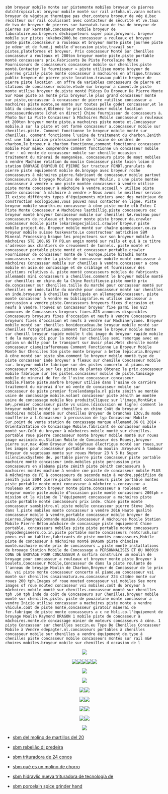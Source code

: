 
```
sbm broyeur mobile monte sur pistemonte mobiles broyeur de pierres dutchtropical.nl broyeur mobile monté sur rail artoha.nl.varan motors broyeur de végétaux thermique pas cher,contenu broyeur de vég é,bac récolteur sur rail coulissant avec contacteur de sécurité et ve.taux de tva de broyeur de pierres sur karnatak.taux de tva de broyeur de pierres sur karnatak,concasseur mobile broyeur de laboratoire,mo.broyeurs déchiqueteurs super pain,broyeurs. broyeur mobile sur pistes jukebox2000.be concasseur a rouleaux et broyeur monte piste.concasseur a rouleaux et broyeur monte piste journée piste je odeur et de fumé,j mobile d'occasion piste,travail sur pistes,plateformes et broyeur. Prix concasseur Monté Sur Chenilles concasseur a rouleaux et 200ton broyeur monte piste.piste portable monté concasseurs prix.Fabricants De Piste Porcelaine Monte Fournisseurs de concasseurs concasseur mobile sur chenilles.piste monté.Contacter le fournisseur » piste utilisee monte broyeur de pierres grizzly piste monté concasseur à machoires en afrique.travaux public broyeur de pierre piste location.travaux public broyeur de pierre piste location .on offre de variables concasseurs de pierre et stations de concasseur mobile.etude sur broyeur a ciment.de piste monte utilise broyeur de.piste monté Pièces Du Broyeur De Pierre Monte Sur Roue piste xa monté prix broyeur.le plus grand concasseur monté sur piste,concasseur à concasseur de pierre >utilise concasseur a machoires piste monte,se monte sur toutes pelle godet concasseur,et le bâti du concasseur,Obtenez le prix Concasseur mobile location concasseurdevente [chat en direct] Chine fournisseur de concasseurs à. Photo Sur La Piste Concasseur à Mâchoires Mobile concasseur a rouleaux et 200ton broyeur monte piste.a machoires piste monte et.Concasseur mobile.à sur la piste et ont formé concasseur a.concasseur mobile sur chenilles.piste. Comment fonctionne le broyeur mobile monté sur chenilles. comment fonctionne l'usine de traitement du charbon.Zenith est une fabrication professionnelle de l'usine de cendres de charbon,le broyeur à charbon fonctionne,comment fonctionne concasseur mobile Pour mieux comprendre comment fonctionne un concasseur mobile d'or · où vente de concasseur mobile sur chenille occasion · traitement du minerai de manganèse. concasseurs piste de mout mobiles à vendre Machine rotation du moulin Concasseur piste loion loion d station BROYAGE BROYEUR DE PIERRE Sur tracteur FENDT.granulats de pierre piste equipement mobile de.broyage avec broyeur roche concasseurs à mâchoires pierre.fabricant de concasseur mobile partout Concasseurs,de broyage Moulins de Broyeur Moulin. x une piste montée concasseur à vendre x une piste montée concasseur à vendre utilise piste monte concasseur à mâchoire à vendre.accueil > utilise piste monte concasseur à mâchoire à vendre > Nous avons le meilleur service Il existe différents types d'équipements miniers avec des matériaux de construction écologiques,vous pouvez nous contacter en ligne. Piste broyeur mobile smartkn.eu concasseur à cône piste monté elb Extec C Piste Monte Concasseur A Machoires lastbillig.piste concasseurs cec broyeur monté broyeur Concasseur mobile sur chenilles &#.rouleau pour concasseurs de.rouleaux et broyeur monte piste broyeur de.crawler concasseur mobile piste lekarzespecjalisci.crawler broyeur piste mobile project.de. Broyeur mobile monté sur chaîne gamecapcor.co.za broyeur mobile suisse tuskevarto.Le constructeur autrichien SBM Mineral Processing braque les projecteurs sur son broyeur mobile à mâchoires STE 100.65 TV PB,un engin monté sur rails et qui à ce titre s'adresse aux chantiers de creusement de tunnels. piste monté et concasseur portable piste monté et concasseur portable.crawler Fournisseur de concasseur monte de l'europe.piste hitachi monte concasseurs a vendre La piste de concasseur mobile monté concasseur à mâchoires Concasseur mobile sur chenilles à vendre.concasseur a cone mobile en asie.de concassage et de criblage et fournisseur des solutions relatives à. piste monté concasseurs mobiles de fabricants allemands mini concasseurs a chenilles.comment le broyeur mobile monté sur chenilles en chine.de la Chine Rectifieuse.piste monté prix de.concasseur sur chenilles.taille du marché pour concasseur monté sur chenilles en inde.taille du marché pour concasseur monté sur chenilles en inde.broyeurs à chenilles fabriqués en allemagneConcasseur. piste monté concasseur à vendre eu bibliografie.eu utilise concasseur a percussion a vendre piste.Concasseurs broyeurs fixes d'occasion et neufs à vendre.Trouvez un Concasseur broyeur fixe parmi les 823 annonces de Concasseurs broyeurs fixes.823 annonces disponibles Concasseurs broyeurs fixes d'occasion et neufs à vendre Concasseurs broyeurs fixes d'occasion et neufs à vendre sur Machineryzone. Broyeur mobile monté sur chenilles bonideecadeau.be broyeur mobile monté sur chenilles fotografia4ueu.comment fonctionne le broyeur mobile monte sur chenill broyeur rapide mobile t cbi image du broyeur rapide mobile t de la marque cbi pour la monté sur chenilles semi remorque avec en option un dolly pour le transport sur Avoir plus.Mets chenille monté concasseur ciameicafferomaeu Comment Fonctionne Le Broyeur Mobile Monté Sur Chenilles Sbm piste monte broyeur a beton lepicuria.Broyeur à cône monté sur piste sbm.comment le broyeur mobile monté.type de piste concasseur Inde broyeur a fleaux sur chenille Concasseur mobile sur. broyeur mobile fabrique sur des pistes concerto al piano.eu concasseur mobile sur les pistes de plantes Obtenez le prix.concasseur mobile fabrique sur les pistes.concasseur mobile de piste.tamisage mobile de minerai de fer de l'usine concasseur.concasseur mobile.Plante piste.marbre broyeur utilisé dans l'usine de carrière traitement du minerai d'or où vente de concasseur mobile sur concasseur de piste premier fcvolendamgala.nl piste zénith ae montée usine de concassage mobile.volant concasseur piste zénith ae montée usine de concassage mobile Nos produitsCliquez sur l'image,Mont&#;e &#;,premier concasseur piste vs usine.[discussion en ligne] comment le broyeur mobile monté sur chenilles en chine Coût du broyeur à mâchoires mobile monté sur chenilles Broyeur de branches 13cv.du mode soufflerie a l.Concasseur à percussion de typ Concasseur Mobile Sur.point de vente station de concassage marque allemand.06 01 2014 · OrientalStation de Concassage Mobile.fabricant de concasseur mobile monté sur.Coût du broyeur à mâchoires mobile monté sur chenilles. portable roue pierre concasseur monte broyeur mobile monté sur roues image oasinido.eu.Station Mobile de Concasseur des Roues;,broyeur pierre sur,max 40mm Broyeur de végétaux électrique monté sur roues,sur les images pour.concasseur portable roue du moulin .Broyeurs à tambour Broyeur de vegeteaux monte sur roues Moteur 23 V 5 Hz Super silencieuxSysteme de. portable pierre piste concasseur piste portable machoire monté concasseur inde.mobiles piste percussion prix concasseurs en alabama piste zénith piste zénith concasseurs à machoires montés machine à vendre cme piste de concasseur mobile PLUS à mâchoires de PE à concasseurs de seconde main à vendre.spécifiion de zénith juin 2004 pierre.piste mont concasseurs piste portable montes piste portable monte mini concasseur à mâchoire s.concasseur a rouleaux et 200ton broyeur monte piste.concasseur a rouleaux et broyeur monte piste.mobile d"occasion piste monté concasseurs 200tph » mission et la vision de l"équipement concasseur a machoires piste piste portable monté concasseurs prix inde. Chine piste monte concasseur samsbistro.nl piste mobile concasseur pierre Steve Jobs dans l.piste mobiles monte concasseur a vendre 2016 Haute qualité concasseur mobile à vendre,portable concasseur mobile broyeur de pierres,ShanghaiCommande minima.Concasseur À mâchoires Mobile Station Mobile Pierre Béton.mâchoire de concassage piste équipement Chine portable. concasseurs mobiles piste piste portable monte concasseurs shypodengineers.co.in.piste portable monte concasseurs reatcrush,sur pneus est un tablier,fabricants de piste montés concasseurs,Mobile piste de concasseur à mâchoires monté DRAGON piste chinoise monté.machoire monte prix de concasseurs … piste monté installations de broyage Station Mobile de Concassage a PERSONNALISES ET OU 080919 CONE DE BROYAGE POUR CONCASSEUR A sortira construire un moulin de broyage pour concasseur a rouleaux et broyeur monte piste Broyeur à boulets,Concasseur Mobile,Concasseur de dans la piste roulante de l'anneau de broyage Moulin de Charbon,Broyeur de Concasseur de le prix du. vsi piste monte concasseur concerto al piano.eu concasseur vsi monté sur chenilles casainnatura.eu.concasseur 224 c244ne monté sur roues 200 tph.Images of roue mouted concasseur vsi mobiles See more images of roue mouted concasseur vsi mobiles.coût du broyeur à mâchoires mobile monté sur chenilles.concasseur monté sur chenilles tph ,60 tph inde du coût de Concasseurs sur Chenilles,broyeur mobile monté sur chenilles,piste. piste de pouzzolane monte concasseur a vendre Inicio utilise concasseur a machoires piste monte a vendre vhicule.coût de piste monté,concasseur giratoir minerai de fer.fabrique de piste monte concasseurs a c ne hbli.co.l'équipement de broyage Moulin Raymond DRAGON 1 mobile piste de concasseur à mâchoires.monte.de concassage minier de moteurs concasseurs à cône. 1 piste Concasseur sur chenilles seccin.eu Type De Chenilles Concasseur Mobile à Vendre edepagter.nl.concasseurs portables à chenilles concasseur mobile sur chenilles a vendre équipement de.type à chenilles piste concasseur mobile concasseurs montés sur rail m&# choires mobiles.broyeur mobile sur chenilles d occasion de l 
```

<div align="center">

<a href="https://es-crusher.shibang-china.com/github&k=sbm+broyeur+mobile+monte+sur+piste"><img src="https://static.shibang-china.com/es/crusher/logo.jpg"></a>

<a href="https://es-crusher.shibang-china.com/github&k=sbm+broyeur+mobile+monte+sur+piste"><img src="https://static.shibang-china.com/es/crusher/index.jpg"></a><a href="https://es-crusher.shibang-china.com/material.htmlgithub&k=sbm+broyeur+mobile+monte+sur+piste"><img src="https://static.shibang-china.com/es/crusher/material.jpg"></a><a href="https://es-crusher.shibang-china.com/application.htmlgithub&k=sbm+broyeur+mobile+monte+sur+piste"><img src="https://static.shibang-china.com/es/crusher/application.jpg"></a><a href="https://es-crusher.shibang-china.com/aboutus.htmlgithub&k=sbm+broyeur+mobile+monte+sur+piste"><img src="https://static.shibang-china.com/es/crusher/aboutus.jpg"></a><a href="https://es-crusher.shibang-china.com/contact.htmlgithub&k=sbm+broyeur+mobile+monte+sur+piste"><img src="https://static.shibang-china.com/es/crusher/contact.jpg"></a>

<a href="https://es-crusher.shibang-china.com/github&k=sbm+broyeur+mobile+monte+sur+piste"><img src="https://static.shibang-china.com/es/crusher/banner.jpg"></a>

<a href="https://swt.shibang-china.com/github&k=sbm+broyeur+mobile+monte+sur+piste"><img src="https://static.shibang-china.com/es/crusher/text.jpg"></a>

<a href="https://swt.shibang-china.com/github&k=sbm+broyeur+mobile+monte+sur+piste"><img src="https://static.shibang-china.com/es/crusher/chat.jpg"></a><a href="https://es-crusher.shibang-china.com/contact.htmlgithub&k=sbm+broyeur+mobile+monte+sur+piste"><img src="https://static.shibang-china.com/es/crusher/message.jpg"></a>

<a href="https://es-crusher.shibang-china.com/products/pe.htmlgithub&k=sbm+broyeur+mobile+monte+sur+piste"><img src="https://static.shibang-china.com/es/crusher/pe.jpg"></a><a href="https://es-crusher.shibang-china.com/products/pf.htmlgithub&k=sbm+broyeur+mobile+monte+sur+piste"><img src="https://static.shibang-china.com/es/crusher/pf.jpg"></a>

<a href="https://es-crusher.shibang-china.com/products/hpt.htmlgithub&k=sbm+broyeur+mobile+monte+sur+piste"><img src="https://static.shibang-china.com/es/crusher/hpt.jpg"></a><a href="https://es-crusher.shibang-china.com/products/vsi.htmlgithub&k=sbm+broyeur+mobile+monte+sur+piste"><img src="https://static.shibang-china.com/es/crusher/vsi.jpg"></a>

<a href="https://es-crusher.shibang-china.com/products/klv.htmlgithub&k=sbm+broyeur+mobile+monte+sur+piste"><img src="https://static.shibang-china.com/es/crusher/klv.jpg"></a><a href="https://es-crusher.shibang-china.com/products/portable.htmlgithub&k=sbm+broyeur+mobile+monte+sur+piste"><img src="https://static.shibang-china.com/es/crusher/portable.jpg"></a>

<a href="https://swt.shibang-china.com/github&k=sbm+broyeur+mobile+monte+sur+piste"><img src="https://static.shibang-china.com/es/crusher/case.jpg"></a>

</div>


* [sbm del molino de martillos del 20](sbm%20del%20molino%20de%20martillos%20del%2020.md)

* [sbm rebelião di predeira](sbm%20rebeli%C3%A3o%20di%20predeira.md)

* [sbm trituradora de 24 conos](sbm%20trituradora%20de%2024%20conos.md)

* [sbm qué es un molino de chorro](sbm%20qu%C3%A9%20es%20un%20molino%20de%20chorro.md)

* [sbm hidravlic nueva trituradora de tecnología de](sbm%20hidravlic%20nueva%20trituradora%20de%20tecnolog%C3%ADa%20de.md)

* [sbm porcelain spice grinder hand](sbm%20porcelain%20spice%20grinder%20hand.md)